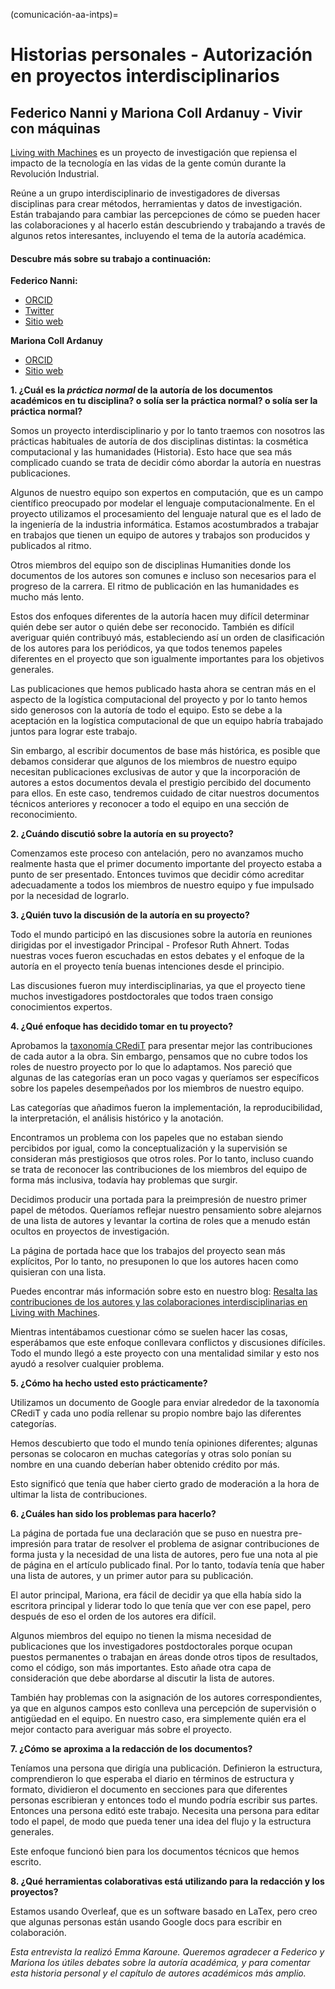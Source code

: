 (comunicación-aa-intps)=
# Historias personales - Autorización en proyectos interdisciplinarios

## Federico Nanni y Mariona Coll Ardanuy - Vivir con máquinas

[Living with Machines](https://livingwithmachines.ac.uk/) es un proyecto de investigación que repiensa el impacto de la tecnología en las vidas de la gente común durante la Revolución Industrial.

Reúne a un grupo interdisciplinario de investigadores de diversas disciplinas para crear métodos, herramientas y datos de investigación. Están trabajando para cambiar las percepciones de cómo se pueden hacer las colaboraciones y al hacerlo están descubriendo y trabajando a través de algunos retos interesantes, incluyendo el tema de la autoría académica.

#### Descubre más sobre su trabajo a continuación:

**Federico Nanni:**
* [ORCID](https://orcid.org/0000-0003-2484-4331)
* [Twitter](https://twitter.com/f_nanni)
* [Sitio web](https://github.com/fedenanni)

**Mariona Coll Ardanuy**
* [ORCID](http://orcid.org/0000-0001-8455-7196)
* [Sitio web](https://github.com/mcollardanuy)

**1. ¿Cuál es la *práctica normal* de la autoría de los documentos académicos en tu disciplina? o solía ser la práctica normal? o solía ser la práctica normal?**

Somos un proyecto interdisciplinario y por lo tanto traemos con nosotros las prácticas habituales de autoría de dos disciplinas distintas: la cosmética computacional y las humanidades (Historia). Esto hace que sea más complicado cuando se trata de decidir cómo abordar la autoría en nuestras publicaciones.

Algunos de nuestro equipo son expertos en computación, que es un campo científico preocupado por modelar el lenguaje computacionalmente. En el proyecto utilizamos el procesamiento del lenguaje natural que es el lado de la ingeniería de la industria informática. Estamos acostumbrados a trabajar en trabajos que tienen un equipo de autores y trabajos son producidos y publicados al ritmo.

Otros miembros del equipo son de disciplinas Humanities donde los documentos de los autores son comunes e incluso son necesarios para el progreso de la carrera. El ritmo de publicación en las humanidades es mucho más lento.

Estos dos enfoques diferentes de la autoría hacen muy difícil determinar quién debe ser autor o quién debe ser reconocido. También es difícil averiguar quién contribuyó más, estableciendo así un orden de clasificación de los autores para los periódicos, ya que todos tenemos papeles diferentes en el proyecto que son igualmente importantes para los objetivos generales.

Las publicaciones que hemos publicado hasta ahora se centran más en el aspecto de la logística computacional del proyecto y por lo tanto hemos sido generosos con la autoría de todo el equipo. Esto se debe a la aceptación en la logística computacional de que un equipo habría trabajado juntos para lograr este trabajo.

Sin embargo, al escribir documentos de base más histórica, es posible que debamos considerar que algunos de los miembros de nuestro equipo necesitan publicaciones exclusivas de autor y que la incorporación de autores a estos documentos devala el prestigio percibido del documento para ellos. En este caso, tendremos cuidado de citar nuestros documentos técnicos anteriores y reconocer a todo el equipo en una sección de reconocimiento.


**2. ¿Cuándo discutió sobre la autoría en su proyecto?**

Comenzamos este proceso con antelación, pero no avanzamos mucho realmente hasta que el primer documento importante del proyecto estaba a punto de ser presentado. Entonces tuvimos que decidir cómo acreditar adecuadamente a todos los miembros de nuestro equipo y fue impulsado por la necesidad de lograrlo.

**3. ¿Quién tuvo la discusión de la autoría en su proyecto?**

Todo el mundo participó en las discusiones sobre la autoría en reuniones dirigidas por el investigador Principal - Profesor Ruth Ahnert. Todas nuestras voces fueron escuchadas en estos debates y el enfoque de la autoría en el proyecto tenía buenas intenciones desde el principio.

Las discusiones fueron muy interdisciplinarias, ya que el proyecto tiene muchos investigadores postdoctorales que todos traen consigo conocimientos expertos.

**4. ¿Qué enfoque has decidido tomar en tu proyecto?**

Aprobamos la [taxonomía CRediT](https://casrai.org/credit/) para presentar mejor las contribuciones de cada autor a la obra. Sin embargo, pensamos que no cubre todos los roles de nuestro proyecto por lo que lo adaptamos. Nos pareció que algunas de las categorías eran un poco vagas y queríamos ser específicos sobre los papeles desempeñados por los miembros de nuestro equipo.

Las categorías que añadimos fueron la implementación, la reproducibilidad, la interpretación, el análisis histórico y la anotación.

Encontramos un problema con los papeles que no estaban siendo percibidos por igual, como la conceptualización y la supervisión se consideran más prestigiosos que otros roles. Por lo tanto, incluso cuando se trata de reconocer las contribuciones de los miembros del equipo de forma más inclusiva, todavía hay problemas que surgir.

Decidimos producir una portada para la preimpresión de nuestro primer papel de métodos. Queríamos reflejar nuestro pensamiento sobre alejarnos de una lista de autores y levantar la cortina de roles que a menudo están ocultos en proyectos de investigación.

La página de portada hace que los trabajos del proyecto sean más explícitos, Por lo tanto, no presuponen lo que los autores hacen como quisieran con una lista.

Puedes encontrar más información sobre esto en nuestro blog: [Resalta las contribuciones de los autores y las colaboraciones interdisciplinarias en Living with Machines](https://livingwithmachines.ac.uk/highlighting-authors-contributions-and-interdisciplinary-collaborations-in-living-with-machines/).

Mientras intentábamos cuestionar cómo se suelen hacer las cosas, esperábamos que este enfoque conllevara conflictos y discusiones difíciles. Todo el mundo llegó a este proyecto con una mentalidad similar y esto nos ayudó a resolver cualquier problema.

**5. ¿Cómo ha hecho usted esto prácticamente?**

Utilizamos un documento de Google para enviar alrededor de la taxonomía CRediT y cada uno podía rellenar su propio nombre bajo las diferentes categorías.

Hemos descubierto que todo el mundo tenía opiniones diferentes; algunas personas se colocaron en muchas categorías y otras solo ponían su nombre en una cuando deberían haber obtenido crédito por más.

Esto significó que tenía que haber cierto grado de moderación a la hora de ultimar la lista de contribuciones.

**6. ¿Cuáles han sido los problemas para hacerlo?**

La página de portada fue una declaración que se puso en nuestra pre-impresión para tratar de resolver el problema de asignar contribuciones de forma justa y la necesidad de una lista de autores, pero fue una nota al pie de página en el artículo publicado final. Por lo tanto, todavía tenía que haber una lista de autores, y un primer autor para su publicación.

El autor principal, Mariona, era fácil de decidir ya que ella había sido la escritora principal y liderar todo lo que tenía que ver con ese papel, pero después de eso el orden de los autores era difícil.

Algunos miembros del equipo no tienen la misma necesidad de publicaciones que los investigadores postdoctorales porque ocupan puestos permanentes o trabajan en áreas donde otros tipos de resultados, como el código, son más importantes. Esto añade otra capa de consideración que debe abordarse al discutir la lista de autores.

También hay problemas con la asignación de los autores correspondientes, ya que en algunos campos esto conlleva una percepción de supervisión o antigüedad en el equipo. En nuestro caso, era simplemente quién era el mejor contacto para averiguar más sobre el proyecto.

**7. ¿Cómo se aproxima a la redacción de los documentos?**

Teníamos una persona que dirigía una publicación. Definieron la estructura, comprendieron lo que esperaba el diario en términos de estructura y formato, dividieron el documento en secciones para que diferentes personas escribieran y entonces todo el mundo podría escribir sus partes. Entonces una persona editó este trabajo. Necesita una persona para editar todo el papel, de modo que pueda tener una idea del flujo y la estructura generales.

Este enfoque funcionó bien para los documentos técnicos que hemos escrito.

**8. ¿Qué herramientas colaborativas está utilizando para la redacción y los proyectos?**

Estamos usando Overleaf, que es un software basado en LaTex, pero creo que algunas personas están usando Google docs para escribir en colaboración.

*Esta entrevista la realizó Emma Karoune. Queremos agradecer a Federico y Mariona los útiles debates sobre la autoría académica, y para comentar esta historia personal y el capítulo de autores académicos más amplio.*
